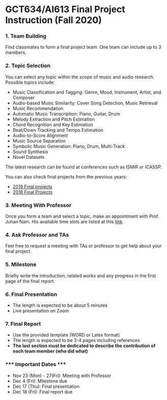 # GCT634/AI613 Final Project Instruction (Fall 2020)


### 1. Team Building
Find classmates to form a final project team. One team can include up to 3 members.

### 2. Topic Selection
You can select any topic within the scope of music and audio research. Possible topics include:
- Music Classification and Tagging: Genre, Mood, Instrument, Artist, and Composer
- Audio-based Music Similarity: Cover Song Detection, Music Retrieval
- Music Recommendation
- Automatic Music Transcription: Piano, Guitar, Drum
- Melody Extraction and Pitch Estimation
- Chord Recognition and Key Estimation
- Beat/Down Tracking and Tempo Estimation
- Audio-to-Score Alignment
- Music Source Separation
- Symbolic Music Generation: Piano, Drum, Multi-Track
- Sound Synthesis
- Novel Datasets

The latest research can be found at conferences such as ISMIR or ICASSP. 

You can also check final projects from the previous years: 
- [2019 Final projects](https://mac.kaist.ac.kr/~juhan/gct634/2019/final.html)
- [2018 Final Projects](https://mac.kaist.ac.kr/~juhan/gct634/2018/final.html)


### 3. Meeting With Professor
Once you form a team and select a topic, make an appointment with Prof. Juhan Nam. His available time slots are listed at this [link](https://tinyurl.com/y5xyzq7v). 

### 4. Ask Professor and TAs
Feel free to request a meeting with TAs or professor to get help about your final project.

### 5. Milestone
Briefly write the introduction, related works and any progress in the first page of the final report. 

### 6. Final Presentation
- The length is expected to be about 5 minutes
- Live presentation on Zoom

### 7. Final Report
- Use the provided template (WORD or Latex format)
- The length is expected to be 3-4 pages including references
- **The last section must be dedicated to describe the contribution of each team member (who did what)**

### *** Important Dates ***
- Nov 23 (Mon) - 27(Fri): Meeting with Professor
- Dec 4 (Fri): Milestone due 
- Dec 17 (Thu): Final presentation 
- Dec 18 (Fri): Final report due

